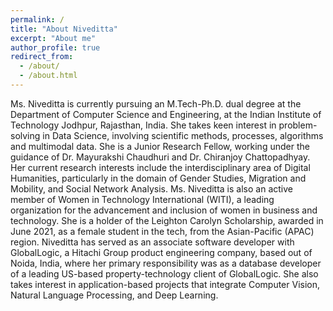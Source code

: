 ```yaml
---
permalink: /
title: "About Niveditta"
excerpt: "About me"
author_profile: true
redirect_from: 
  - /about/
  - /about.html
---
```


Ms. Niveditta is currently pursuing an M.Tech-Ph.D. dual degree at the Department of Computer Science and Engineering, at the Indian Institute of Technology Jodhpur, Rajasthan, India. She takes keen interest in problem-solving in Data Science, involving scientific methods, processes, algorithms and multimodal data. She is a Junior Research Fellow, working under the guidance of Dr. Mayurakshi Chaudhuri and Dr. Chiranjoy Chattopadhyay.  Her current research interests include the interdisciplinary area of Digital Humanities, particularly in the domain of Gender Studies, Migration and Mobility, and Social Network Analysis. Ms. Niveditta is also an active member of Women in Technology International (WITI), a leading organization for the advancement and inclusion of women in business and technology. She is a holder of the Leighton Carolyn Scholarship, awarded in June 2021, as a female student in the tech, from the Asian-Pacific (APAC) region. Niveditta has served as an associate software developer with GlobalLogic, a Hitachi Group product engineering company, based out of Noida, India, where her primary responsibility was as a database developer of a leading US-based property-technology client of GlobalLogic. She also takes interest in application-based projects that integrate Computer Vision, Natural Language Processing, and Deep Learning.
